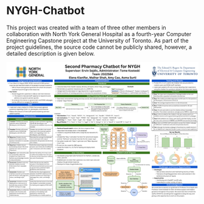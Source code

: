 # NYGH-Chatbot

This project was created with a team of three other members in collaboration with North York General Hospital as a fourth-year Computer Engineering Capstone project at the University of Toronto. As part of the project guidelines, the source code cannot be publicly shared, however, a detailed description is given below. 

<img src="ECE496 Final Design Poster.PNG" width="1000" />
